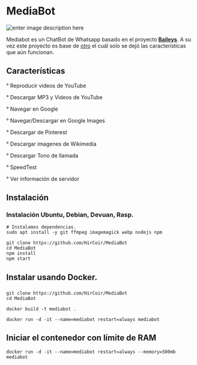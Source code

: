 # MediaBot

![enter image description here](https://hircoir.ml/temp/github-contribution-grid-snake.svg)

Mediabot es un ChatBot de Whatsapp  basado en el proyecto  **[Baileys](https://github.com/adiwajshing/Baileys)**.  A su vez este proyecto es base de [otro](https://github.com/DikaArdnt/Hisoka-Morou) el cuál solo se dejó las características que aún funcionan.
## Características
° Reproducir videos de YouTube

° Descargar MP3 y Videos de YouTube

° Navegar en Google

° Navegar/Descargar en Google Images

° Descargar de Pinterest

° Descargar imagenes de Wikimedia

° Descargar Tono de llamada

° SpeedTest

° Ver información de servidor

## Instalación
### Instalación Ubuntu, Debian, Devuan, Rasp.

    # Instalamos dependencias.
    sudo apt install -y git ffmpeg imagemagick webp nodejs npm
    
    git clone https://github.com/HirCoir/MediaBot
    cd MediaBot
    npm install
    npm start
## Instalar usando Docker.
### 

    git clone https://github.com/HirCoir/MediaBot
    cd MediaBot

    docker build -t mediabot .

    docker run -d -it --name=mediabot restart=always mediabot
## Iniciar el contenedor con límite de RAM

    docker run -d -it --name=mediabot restart=always --memory=500mb mediabot
